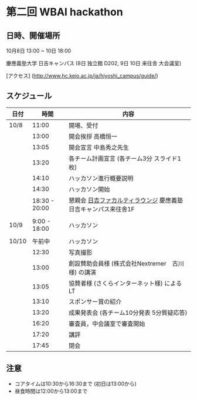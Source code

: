 # 第二回 WBAI hackathon

## 日時、開催場所
10月8日 13:00 ~ 10日 18:00

慶應義塾大学 日吉キャンパス (8日 独立館 D202, 9日 10日 来往舎 大会議室)

[アクセス] (http://www.hc.keio.ac.jp/ja/hiyoshi_campus/guide/)

## スケジュール

| 日付 | 時間 | 内容 |
| --- | --- | --- |
| 10/8 | 11:00 | 開場、受付 |
| | 13:00 | 開会挨拶 高橋恒一 |
| | 13:05 | 開会宣言 中島秀之先生 |
| | 13:20 | 各チーム計画宣言 (各チーム3分 スライド1枚) |
| | 14:10 | ハッカソン進行概要説明 |
| | 14:30 | ハッカソン開始 |
| | 18:30 - 20:00 | 懇親会 [日吉ファカルティラウンジ](http://hiyoshi-facultylounge.jp/) 慶應義塾日吉キャンパス来往舎1F |
| | | |
| 10/9 | 9:00 - 18:00 | ハッカソン |
| | | |
| 10/10 | 午前中 | ハッカソン |
| | 12:30 | 写真撮影 |
| | 13:00 | 創設賛助会員様 (株式会社Nextremer　古川様) の講演 |
| | 13:05 | 協賛者様 (さくらインターネット様) によるLT |
| | 13:10 | スポンサー賞の紹介 |
| | 13:20 | 成果発表会 (各チーム10分発表 5分質疑応答) |
| | 16:20 | 審査員，中会議室で審査開始 |
| | 17:20 | 講評 |
| | 17:45 | 閉会 |

## 注意
- コアタイムは10:30から16:30まで (初日は13:00から)
- 昼食時間は12:00から13:00まで

